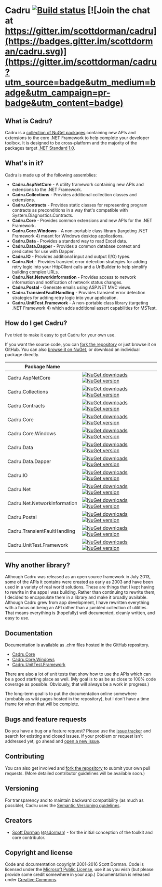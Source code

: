 # Cadru [![Build status](https://ci.appveyor.com/api/projects/status/3t0p4d04fyqtiun5?svg=true&retina=true)](https://ci.appveyor.com/project/scottdorman/cadru) [![Join the chat at https://gitter.im/scottdorman/cadru](https://badges.gitter.im/scottdorman/cadru.svg)](https://gitter.im/scottdorman/cadru?utm_source=badge&utm_medium=badge&utm_campaign=pr-badge&utm_content=badge)

## What is Cadru?
Cadru is a [collection of NuGet packages](https://www.nuget.org/packages?q=Tags%3A%22cadru%22) containing new APIs and extensions to the core .NET Framework to help complete your developer toolbox. It is designed to be cross-platform and the majority of the packages target [.NET Standard 1.0](https://docs.microsoft.com/en-us/dotnet/standard/library).

## What's in it?
Cadru is made up of the following assemblies:

* **Cadru.AspNetCore** - A utility framework containing new APIs and extensions to the .NET Framework.
* **Cadru.Collections** - Provides additional collection classes and extensions.
* **Cadru.Contracts** - Provides static classes for representing program contracts as preconditions in a way that's compatible with System.Diagnostics.Contracts.
* **Cadru.Core** - Provides common extensions and new APIs for the .NET Framework.
* **Cadru.Core.Windows** - A non-portable class library (targeting .NET Framework 4) meant for Windows desktop applications.
* **Cadru.Data** - Provides a standard way to read Excel data.
* **Cadru.Data.Dapper** - Provides a common database context and predicates for use with Dapper.
* **Cadru.IO** - Provides additional input and output (I/O) types.
* **Cadru.Net** - Provides transient error detection strategies for adding retry logic into your HttpClient calls and a UrlBuilder to help simplify building complex URLs.
* **Cadru.Net.NetworkInformation** - Provides access to network information and notification of network status changes.
* **Cadru.Postal** - Generate emails using ASP.NET MVC views.
* **Cadru.TransientFaultHandling** - Provides transient error detection strategies for adding retry logic into your application.
* **Cadru.UnitTest.Framework** - A non-portable class library (targeting .NET Framework 4) which adds additional assert capabilities for MSTest.

## How do I get Cadru?
I’ve tried to make it easy to get Cadru for your own use.

If you want the source code, you can [fork the repository](https://github.com/scottdorman/cadru/fork) or just browse it on GitHub.
You can also [browse it on NuGet](https://www.nuget.org/packages?q=Tags%3A%22cadru%22), or download an individual package directly.

| Package Name |  |
|-------|------|
|Cadru.AspNetCore|[![NuGet downloads](https://img.shields.io/nuget/dt/cadru.aspnetcore.svg)](http://www.nuget.org/packages/cadru.aspnetcore) [![NuGet version](https://img.shields.io/nuget/v/cadru.aspnetcore.svg)](http://www.nuget.org/packages/cadru.aspnetcore)|
|Cadru.Collections|[![NuGet downloads](https://img.shields.io/nuget/dt/cadru.collections.svg)](http://www.nuget.org/packages/cadru.collections) [![NuGet version](https://img.shields.io/nuget/v/cadru.collections.svg)](http://www.nuget.org/packages/cadru.collections)|
|Cadru.Contracts|[![NuGet downloads](https://img.shields.io/nuget/dt/cadru.contracts.svg)](http://www.nuget.org/packages/cadru.contracts) [![NuGet version](https://img.shields.io/nuget/v/cadru.contracts.svg)](http://www.nuget.org/packages/cadru.contracts)|
|Cadru.Core|[![NuGet downloads](https://img.shields.io/nuget/dt/cadru.core.svg)](http://www.nuget.org/packages/cadru.core) [![NuGet version](https://img.shields.io/nuget/v/cadru.core.svg)](http://www.nuget.org/packages/cadru.core)|
|Cadru.Core.Windows|[![NuGet downloads](https://img.shields.io/nuget/dt/cadru.core.windows.svg)](http://www.nuget.org/packages/cadru.core.windows) [![NuGet version](https://img.shields.io/nuget/v/cadru.core.windows.svg)](http://www.nuget.org/packages/cadru.core.windows)|
|Cadru.Data|[![NuGet downloads](https://img.shields.io/nuget/dt/cadru.data.svg)](http://www.nuget.org/packages/cadru.data) [![NuGet version](https://img.shields.io/nuget/v/cadru.data.svg)](http://www.nuget.org/packages/cadru.data)|
|Cadru.Data.Dapper|[![NuGet downloads](https://img.shields.io/nuget/dt/cadru.data.dapper.svg)](http://www.nuget.org/packages/cadru.data.dapper) [![NuGet version](https://img.shields.io/nuget/v/cadru.data.dapper.svg)](http://www.nuget.org/packages/cadru.data.dapper)|
|Cadru.IO|[![NuGet downloads](https://img.shields.io/nuget/dt/cadru.io.svg)](http://www.nuget.org/packages/cadru.io) [![NuGet version](https://img.shields.io/nuget/v/cadru.io.svg)](http://www.nuget.org/packages/cadru.io)|
|Cadru.Net|[![NuGet downloads](https://img.shields.io/nuget/dt/cadru.net.svg)](http://www.nuget.org/packages/cadru.net) [![NuGet version](https://img.shields.io/nuget/v/cadru.net.svg)](http://www.nuget.org/packages/cadru.net)|
|Cadru.Net.NetworkInformation|[![NuGet downloads](https://img.shields.io/nuget/dt/cadru.net.networkinformation.svg)](http://www.nuget.org/packages/cadru.net.networkinformation) [![NuGet version](https://img.shields.io/nuget/v/cadru.net.networkinformation.svg)](http://www.nuget.org/packages/cadru.net.networkinformation)|
|Cadru.Postal|[![NuGet downloads](https://img.shields.io/nuget/dt/cadru.postal.svg)](http://www.nuget.org/packages/cadru.postal) [![NuGet version](https://img.shields.io/nuget/v/cadru.postal.svg)](http://www.nuget.org/packages/cadru.postal)|
|Cadru.TransientFaultHandling|[![NuGet downloads](https://img.shields.io/nuget/dt/cadru.transientfaulthandling.svg)](http://www.nuget.org/packages/cadru.transientfaulthandling) [![NuGet version](https://img.shields.io/nuget/v/cadru.transientfaulthandling.svg)](http://www.nuget.org/packages/cadru.transientfaulthandling)|
|Cadru.UnitTest.Framework|[![NuGet downloads](https://img.shields.io/nuget/dt/cadru.unittest.framework.svg)](http://www.nuget.org/packages/cadru.unittest.framework) [![NuGet version](https://img.shields.io/nuget/v/cadru.unittest.framework.svg)](http://www.nuget.org/packages/cadru.unittest.framework)|

## Why another library?
Although Cadru was released as an open source framework in July 2013, some of the APIs it contains were created as early as 2003 and have been used in a variety of real world solutions. These are things that I kept having to rewrite in the apps I was building. Rather than continuing to rewrite them, I decided to encapsulate them in a library and make it broadly available. Although Cadru grew from app development, I have rewritten everything with a focus on being an API rather than a jumbled collection of utilities. That means everything is (hopefully) well documented, cleanly written, and easy to use.

## Documentation
Documentation is available as .chm files hosted in the GitHub repository.

* [Cadru.Core](https://github.com/scottdorman/cadru/blob/master/docs/Help/Cadru.Core.Documentation.chm?raw=true)
* [Cadru.Core.Windows](https://github.com/scottdorman/cadru/blob/master/docs/Help/Cadru.Core.Windows.Documentation.chm?raw=true)
* [Cadru.UnitTest.Framework](https://github.com/scottdorman/cadru/blob/master/docs/Help/Cadru.UnitTest.Framework.Documentation.chm?raw=true)

There are also a lot of unit tests that show how to use the APIs which can be a good starting place as well. (My goal is to as be as close to 100% code coverage as possible. Obviously, that will always be a work in progress.) 

The long-term goal is to put the documentation online somewhere (probably as wiki pages hosted in the repository), but I don't have a time frame for when that will be complete.

## Bugs and feature requests
Do you have a bug or a feature request? Please use the [issue tracker](https://github.com/scottdorman/cadru/issues) and search for existing and closed issues. If your problem or request isn't addressed yet, go ahead and [open a new issue](https://github.com/scottdorman/cadru/issues/new). 

## Contributing
You can also get involved and [fork the repository](https://github.com/scottdorman/cadru/fork) to submit your own pull requests. (More detailed contributor guidelines will be available soon.)

## Versioning
For transparency and to maintain backward compatibility (as much as possible), Cadru uses the [Semantic Versioning guidelines](http://semver.org/).

## Creators
* [Scott Dorman](http://about.me/scottdorman) ([@sdorman](http://twitter.com/sdorman)) - for the initial conception of the toolkit and core contributor.

## Copyright and license
Code and documentation copyright 2001-2016 Scott Dorman. Code is licensed under the [Microsoft Public License](http://opensource.org/licenses/Ms-PL.html), use it as you wish (but please 
provide some credit somewhere in your app.) Documentation is released under [Creative Commons](https://github.com/scottdorman/cadru/blob/master/docs/LICENSE).
